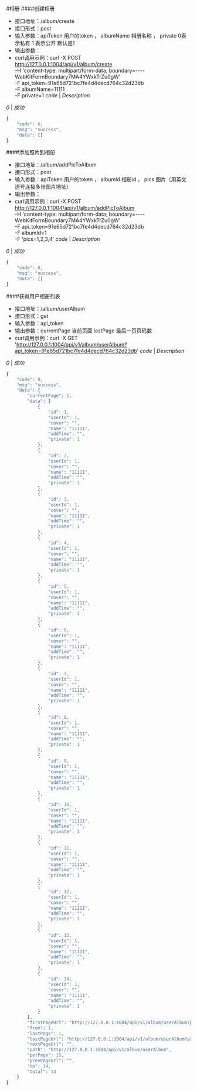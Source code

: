 #相册
####创建相册

- 接口地址：/album/create
- 接口形式：post 
- 输入参数：apiToken 用户的token  ， albumName 相册名称 ， private 0表示私有 1 表示公开 默认是1
- 输出参数：
- curl调用示例：curl -X POST \
             http://127.0.0.1:1004/api/v1/album/create \
             -H 'content-type: multipart/form-data; boundary=----WebKitFormBoundary7MA4YWxkTrZu0gW' \
             -F api_token=91e65d721bc7fe4d4decd764c32d23db \
             -F albumName=11111 \
             -F private=1
*code* | *Description*

*0* | *成功*

```javascript
{
    "code": 0,
    "msg": "success",
    "data": []
}
```
####添加照片到相册

- 接口地址：/album/addPicToAlbum
- 接口形式：post 
- 输入参数：apiToken 用户的token  ， albumId 相册id ， pics 图片（用英文逗号连接多张图片地址）
- 输出参数：
- curl调用示例：curl -X POST \
             http://127.0.0.1:1004/api/v1/album/addPicToAlbum \
             -H 'content-type: multipart/form-data; boundary=----WebKitFormBoundary7MA4YWxkTrZu0gW' \
             -F api_token=91e65d721bc7fe4d4decd764c32d23db \
             -F albumId=1 \
             -F 'pics=1,2,3,4'
*code* | *Description*

*0* | *成功*

```javascript
{
    "code": 0,
    "msg": "success",
    "data": []
}
```

####获得用户相册列表

- 接口地址：/album/userAlbum
- 接口形式：get 
- 输入参数：api_token
- 输出参数：currentPage 当前页面 lastPage 最后一页页码数
- curl调用示例：curl -X GET \
             'http://127.0.0.1:1004/api/v1/album/userAlbum?api_token=91e65d721bc7fe4d4decd764c32d23db'
*code* | *Description*

*0* | *成功*

```javascript
{
    "code": 0,
    "msg": "success",
    "data": {
        "currentPage": 1,
        "data": [
            {
                "id": 1,
                "userId": 1,
                "cover": "",
                "name": "11111",
                "addTime": "",
                "private": 1
            },
            {
                "id": 2,
                "userId": 1,
                "cover": "",
                "name": "11111",
                "addTime": "",
                "private": 1
            },
            {
                "id": 3,
                "userId": 1,
                "cover": "",
                "name": "11111",
                "addTime": "",
                "private": 1
            },
            {
                "id": 4,
                "userId": 1,
                "cover": "",
                "name": "11111",
                "addTime": "",
                "private": 1
            },
            {
                "id": 5,
                "userId": 1,
                "cover": "",
                "name": "11111",
                "addTime": "",
                "private": 1
            },
            {
                "id": 6,
                "userId": 1,
                "cover": "",
                "name": "11111",
                "addTime": "",
                "private": 1
            },
            {
                "id": 7,
                "userId": 1,
                "cover": "",
                "name": "11111",
                "addTime": "",
                "private": 1
            },
            {
                "id": 8,
                "userId": 1,
                "cover": "",
                "name": "11111",
                "addTime": "",
                "private": 1
            },
            {
                "id": 9,
                "userId": 1,
                "cover": "",
                "name": "11111",
                "addTime": "",
                "private": 1
            },
            {
                "id": 10,
                "userId": 1,
                "cover": "",
                "name": "11111",
                "addTime": "",
                "private": 1
            },
            {
                "id": 11,
                "userId": 1,
                "cover": "",
                "name": "11111",
                "addTime": "",
                "private": 1
            },
            {
                "id": 12,
                "userId": 1,
                "cover": "",
                "name": "11111",
                "addTime": "",
                "private": 1
            },
            {
                "id": 13,
                "userId": 1,
                "cover": "",
                "name": "11111",
                "addTime": "",
                "private": 1
            },
            {
                "id": 14,
                "userId": 1,
                "cover": "",
                "name": "11111",
                "addTime": "",
                "private": 1
            }
        ],
        "firstPageUrl": "http://127.0.0.1:1004/api/v1/album/userAlbum?page=1",
        "from": 1,
        "lastPage": 1,
        "lastPageUrl": "http://127.0.0.1:1004/api/v1/album/userAlbum?page=1",
        "nextPageUrl": "",
        "path": "http://127.0.0.1:1004/api/v1/album/userAlbum",
        "perPage": 15,
        "prevPageUrl": "",
        "to": 14,
        "total": 14
    }
}
```